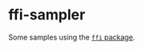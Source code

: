 ffi-sampler
================================================================================

Some samples using the [`ffi` package](https://www.npmjs.com/package/ffi).
